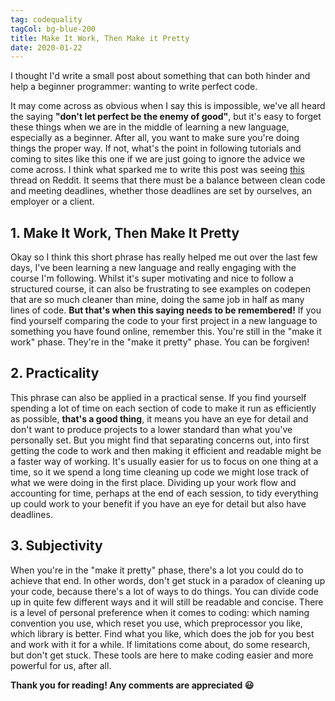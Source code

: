 ```yaml
---
tag: codequality
tagCol: bg-blue-200
title: Make It Work, Then Make it Pretty
date: 2020-01-22
---
```


I thought I'd write a small post about something that can both hinder and help a beginner programmer: wanting to write perfect code.

It may come across as obvious when I say this is impossible, we've all heard the saying **"don't let perfect be the enemy of good"**, but it's easy to forget these things when we are in the middle of learning a new language, especially as a beginner. After all, you want to make sure you're doing things the proper way. If not, what's the point in following tutorials and coming to sites like this one if we are just going to ignore the advice we come across. I think what sparked me to write this post was seeing [this](https://www.reddit.com/r/webdev/comments/eq12cr/need_advice_how_to_stop_over_engineering_solutions/) thread on Reddit. It seems that there must be a balance between clean code and meeting deadlines, whether those deadlines are set by ourselves, an employer or a client.

## 1. Make It Work, Then Make It Pretty

Okay so I think this short phrase has really helped me out over the last few days, I've been learning a new language and really engaging with the course I'm following. Whilst it's super motivating and nice to follow a structured course, it can also be frustrating to see examples on codepen that are so much cleaner than mine, doing the same job in half as many lines of code. **But that's when this saying needs to be remembered!** If you find yourself comparing the code to your first project in a new language to something you have found online, remember this.
You're still in the "make it work" phase. They're in the "make it pretty" phase.
You can be forgiven!

## 2. Practicality

This phrase can also be applied in a practical sense. If you find yourself spending a lot of time on each section of code to make it run as efficiently as possible, **that's a good thing**, it means you have an eye for detail and don't want to produce projects to a lower standard than what you've personally set. But you might find that separating concerns out, into first getting the code to work and then making it efficient and readable might be a faster way of working. It's usually easier for us to focus on one thing at a time, so it we spend a long time cleaning up code we might lose track of what we were doing in the first place. Dividing up your work flow and accounting for time, perhaps at the end of each session, to tidy everything up could work to your benefit if you have an eye for detail but also have deadlines.

## 3. Subjectivity

When you're in the "make it pretty" phase, there's a lot you could do to achieve that end. In other words, don't get stuck in a paradox of cleaning up your code, because there's a lot of ways to do things. You can divide code up in quite few different ways and it will still be readable and concise. There is a level of personal preference when it comes to coding: which naming convention you use, which reset you use, which preprocessor you like, which library is better. Find what you like, which does the job for you best and work with it for a while. If limitations come about, do some research, but don't get stuck. These tools are here to make coding easier and more powerful for us, after all.

**Thank you for reading! Any comments are appreciated 😃**
